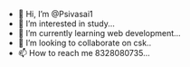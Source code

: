 - 👋 Hi, I’m @Psivasai1
- 👀 I’m interested in study...
- 🌱 I’m currently learning web development...
- 💞️ I’m looking to collaborate on csk..
- 📫 How to reach me 8328080735...

<!---
Psivasai1/Psivasai1 is a ✨ special ✨ repository because its `README.md` (this file) appears on your GitHub profile.
You can click the Preview link to take a look at your changes.
--->
